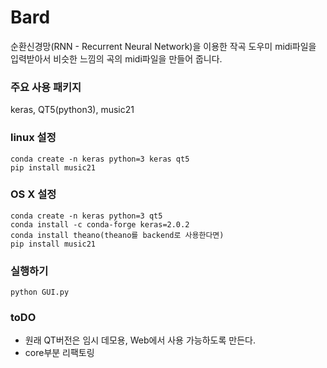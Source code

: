 Bard
========
순환신경망(RNN - Recurrent Neural Network)을 이용한 작곡 도우미
midi파일을 입력받아서 비슷한 느낌의 곡의 midi파일을 만들어 줍니다.

### 주요 사용 패키지
keras, QT5(python3), music21

### linux 설정
```
conda create -n keras python=3 keras qt5
pip install music21
```

### OS X 설정
```
conda create -n keras python=3 qt5
conda install -c conda-forge keras=2.0.2
conda install theano(theano를 backend로 사용한다면)
pip install music21
```

### 실행하기
```
python GUI.py
```

### toDO
- 원래 QT버전은 임시 데모용, Web에서 사용 가능하도록 만든다.
- core부분 리팩토링


